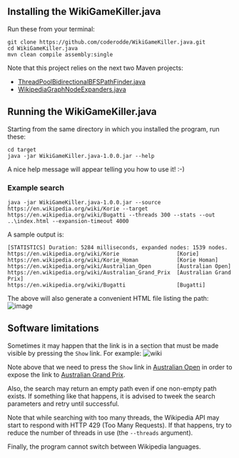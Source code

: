 ## Installing the WikiGameKiller.java

Run these from your terminal:
```
git clone https://github.com/coderodde/WikiGameKiller.java.git
cd WikiGameKiller.java
mvn clean compile assembly:single
```

Note that this project relies on the next two Maven projects:
- [ThreadPoolBidirectionalBFSPathFinder.java](https://github.com/coderodde/ThreadPoolBidirectionalBFSPathFinder.java)
- [WikipediaGraphNodeExpanders.java](https://github.com/coderodde/WikipediaGraphNodeExpanders.java)

## Running the WikiGameKiller.java

Starting from the same directory in which you installed the program, run these:
```
cd target
java -jar WikiGameKiller.java-1.0.0.jar --help
```
A nice help message will appear telling you how to use it! :-)

### Example search

```
java -jar WikiGameKiller.java-1.0.0.jar --source https://en.wikipedia.org/wiki/Korie --target https://en.wikipedia.org/wiki/Bugatti --threads 300 --stats --out ..\index.html --expansion-timeout 4000
```
A sample output is:
```no-copy
[STATISTICS] Duration: 5284 milliseconds, expanded nodes: 1539 nodes.
https://en.wikipedia.org/wiki/Korie                  [Korie]
https://en.wikipedia.org/wiki/Korie_Homan            [Korie Homan]
https://en.wikipedia.org/wiki/Australian_Open        [Australian Open]
https://en.wikipedia.org/wiki/Australian_Grand_Prix  [Australian Grand Prix]
https://en.wikipedia.org/wiki/Bugatti                [Bugatti]
```
The above will also generate a convenient HTML file listing the path:
![image](https://github.com/coderodde/WikiGameKiller.java/assets/1770505/8423a00d-b03a-4ccd-b874-4487d6181346)

## Software limitations
Sometimes it may happen that the link is in a section that must be made visible by pressing the `Show` link. For example:
![wiki](https://github.com/coderodde/WikiGameKiller.java/assets/1770505/ccf97b1f-498d-46ed-aea6-6d7273b652ec)

Note above that we need to press the `Show` link in [Australian Open](https://en.wikipedia.org/wiki/Australian_Open) in order to expose the link to [Australian Grand Prix](https://en.wikipedia.org/wiki/Australian_Grand_Prix	).

Also, the search may return an empty path even if one non-empty path exists. If something like that happens, it is advised to tweek the search parameters and retry until successful.

Note that while searching with too many threads, the Wikipedia API may start to respond with HTTP 429 (Too Many Requests). If that happens, try to reduce the number of threads in use (the `--threads` argument).

Finally, the program cannot switch between Wikipedia languages.
